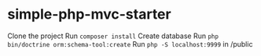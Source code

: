 # simple-php-mvc-starter

Clone the project
Run `composer install`
Create database
Run `php bin/doctrine orm:schema-tool:create`
Run `php -S localhost:9999` in /public
